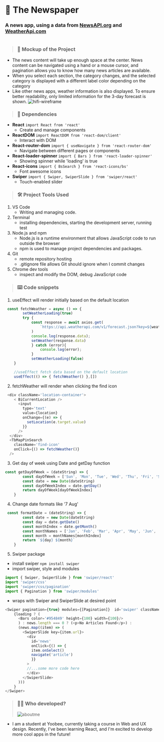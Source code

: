 # :newspaper: The Newspaper

### A news app, using a data from [NewsAPI.org](https://newsapi.org/) and [WeatherApi.com](https://www.weatherapi.com/)

#

> ### :eyes: Mockup of the Project

- The news content will take up enough space at the center. News content can be navigated using a hand or a mouse cursor, and pagination allows you to know how many news articles are available.
- When you select each section, the category changes, and the selected category is displayed with a different label color depending on the category
- Like other news apps, weather information is also displayed. To ensure better readability, only limited information for the 3-day forecast is shown.
  ![hifi-wireframe](/../main/src/img/mockup-image.png)

> ### :dancers: Dependencies

- **React** `import React from 'react'`
  - Create and manage components
- **ReactDOM** `import ReactDOM from 'react-dom/client'`
  - Interact with DOM
- **React-router-dom** `import { useNavigate } from 'react-router-dom'`
  - Navigate between different pages or components
- **React-loader-spinner** `import { Bars } from 'react-loader-spinner'`
  - Showing spinner while 'loading' is true
- **React-icons** `import { BsSearch } from 'react-icons/bs'`
  - Font awesome icons
- **Swiper** `import { Swiper, SwiperSlide } from 'swiper/react'`
  - Touch-enabled slider

> ### :hammer_and_wrench: Project Tools Used

1. VS Code
   - Writing and managing code.
2. Terminal
   - installing dependencies, starting the development server, running test
3. Node.js and npm
   - Node.js is a runtime environment that allows JavaScript code to run outside the browser
   - npm is used to manage project dependencies and packages.
4. Git
   - remote repository hosting
   - .gitignore file allows Git should ignore when I commit changes
5. Chrome dev tools
   - inspect and modify the DOM, debug JavaScript code
  
>### :keyboard: Code snippets
1. useEffect will render initially based on the default location
```javascript
 const fetchWeather = async () => {  
        setWeatherLoading(true)
        try {
            const response = await axios.get(
                `https://api.weatherapi.com/v1/forecast.json?key=${weatherApiKey}&q=${location}&days=4`
            )
            console.log(response.data);
            setWeather(response.data)
            } catch (error){
                console.log(error);    
            }
            setWeatherLoading(false)
    }

    //useEffect fetch data based on the default location
    useEffect(() => { fetchWeather() },[]) 
```

2. fetchWeather will render when clicking the find icon
```javascript
 <div className='location-container'>
    < BiCurrentLocation />
      <input 
        type='text'
        value={location}
        onChange={(e) => {
          setLocation(e.target.value)
        }}
      />
  </div>
  <TbMapPinSearch 
    className='find-icon' 
    onClick={() => fetchWeather()}
  />
```

3. Get day of week using Date and getDay function
```javascript
const getDayOfWeek = (dateString) => {
        const dayOfWeek = ['Sun', 'Mon', 'Tue', 'Wed', 'Thu', 'Fri', 'Sat']
        const date = new Date(dateString)
        const dayOfWeekIndex = date.getDay()
        return dayOfWeek[dayOfWeekIndex]
    }

```

4. Change date formats like '7 Aug'
```javascript
 const formatDate = (dateString) => {
        const date = new Date(dateString)
        const day = date.getDate()
        const monthIndex = date.getMonth()
        const monthNames = ['Jan', 'Feb', 'Mar', 'Apr', 'May', 'Jun', 'Jul', 'Aug', 'Sep', 'Oct', 'Nov', 'Dec']
        const month = monthNames[monthIndex]
        return `${day} ${month}`
    }
```

5. Swiper package
  - install swiper ```npm install swiper```
  - import swiper, style and modules
```javascript
import { Swiper, SwiperSlide } from 'swiper/react'
import 'swiper/css'
import 'swiper/css/pagination'
import { Pagination } from 'swiper/modules'
```
  - wraps with Swiper and SwiperSlide at desired point
```javascript
<Swiper pagination={true} modules={[Pagination]}  id='swiper' className="mySwiper">
    {loading ? (
      <Bars color='#954849' height={100} width={100}/>
      ) : news.length === 0 ? (<p>No Articles Found</p>) : 
      (news.map((item) => (
        <SwiperSlide key={item.url}>
          <div 
            id='news'
            onClick={() => {
            item.onSelect()
            navigate('article')
            }}
          >
          //...some more code here
          </div>
        </SwiperSlide>
      )))
    }
</Swiper>
```

> ### :weight_lifting_woman: Who developed?
>
> ![aboutme](/../main/src/img/about-alice.svg)

- I am a student at Yoobee, currently taking a course in Web and UX design. Recently, I've been learning React, and I'm excited to develop more cool apps in the future!
